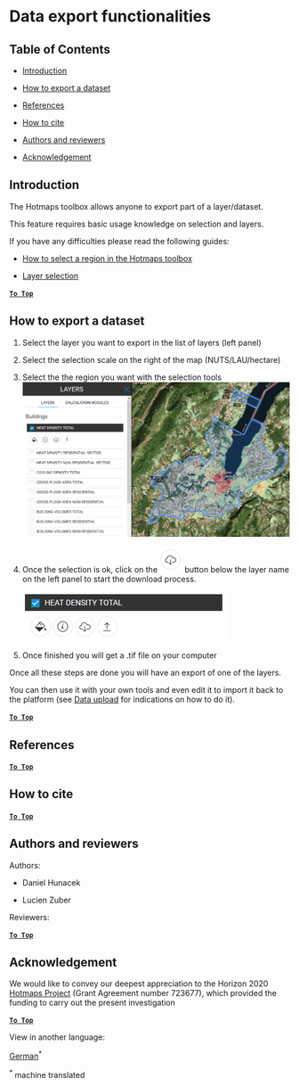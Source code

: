 <h1>Data export functionalities</h1>



## Table of Contents



- [Introduction](#introduction)

- [How to export a dataset](#how-to-export-a-dataset)

- [References](#references)

- [How to cite](#how-to-cite)

- [Authors and reviewers](#authors-and-reviewers)

- [Acknowledgement](#acknowledgement)



## Introduction



The Hotmaps toolbox allows anyone to export part of a layer/dataset.



This feature requires basic usage knowledge on selection and layers. 



If you have any difficulties please read the following guides:



- [How to select a region in the Hotmaps toolbox](How-to-select-a-region-in-the-Hotmaps-toolbox)

- [Layer selection](Layer-section)



[**`To Top`**](#table-of-contents)



## How to export a dataset



1. Select the layer you want to export in the list of layers (left panel)



2. Select the selection scale on the right of the map (NUTS/LAU/hectare)



3. Select the the region you want with the selection tools![export_selection](images/export_selection.png)



4. Once the selection is ok, click on the ![export button](images/layer-export-btn.png) button below the layer name on the left panel to start the download process.



   ![layer options](images/layer-options.png)



5. Once finished you will get a .tif file on your computer



Once all these steps are done you will have an export of one of the layers.



You can then use it with your own tools and even edit it to import it back to the platform (see [Data upload](Data_upload) for indications on how to do it).



[**`To Top`**](#table-of-contents)



## References



[**`To Top`**](#table-of-contents)



## How to cite



[**`To Top`**](#table-of-contents)



## Authors and reviewers



Authors:



- Daniel Hunacek

- Lucien Zuber



Reviewers:



[**`To Top`**](#table-of-contents)



## Acknowledgement



We would like to convey our deepest appreciation to the Horizon 2020 [Hotmaps Project](https://www.hotmaps-project.eu) (Grant Agreement number 723677), which provided the funding to carry out the present investigation



[**`To Top`**](#table-of-contents)










<!--- THIS IS A SUPER UNIQUE IDENTIFIER -->

View in another language:

 [German](../de/Data-export-functionalities)<sup>\*</sup> 

<sup>\*</sup> machine translated
